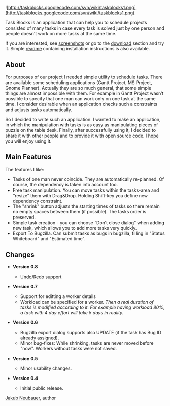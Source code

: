![http://taskblocks.googlecode.com/svn/wiki/taskblocks1.png](http://taskblocks.googlecode.com/svn/wiki/taskblocks1.png)

Task Blocks is an application that can help you to schedule projects consisted of many tasks in case every task is solved just by one person and people doesn't work on more tasks at the same time.

If you are interested, see [screenshots](screenshots.md) or go to the [download](http://code.google.com/p/taskblocks/downloads/list) section and try it. Simple [readme](readme.md) containing installation instructions is also available.

## About ##

For purposes of our project I needed simple utility to schedule tasks. There are available some scheduling applications (Gantt Project, MS Project, Gnome Planner). Actually they are so much general, that some simple things are almost impossible with them. For example in Gantt Project wasn’t possible to specify that one man can work only on one task at the same time. I consider desirable when an application checks such a constraints and adjusts tasks automatically.

So I decided to write such an application. I wanted to make an application, in which the manipulation with tasks is as easy as manipulating pieces of puzzle on the table desk. Finally, after successfully using it, I decided to share it with other people and to provide it with open source code. I hope you will enjoy using it.

## Main Features ##
The features I like:

  * Tasks of one man never coincide. They are automatically re-planned. Of course, the dependency is taken into account too.
  * Free task manipulation. You can move tasks within the tasks-area and “resize” them with Drag&Drop. Holding Shift-key you define new dependency constraint.
  * The "shrink" button adjusts the starting times of tasks so there remain no empty spaces between them (if possible). The tasks order is preserved.
  * Simple task creation - you can choose “Don’t close dialog” when adding new task, which allows you to add more tasks very quickly.
  * Export To Bugzilla. Can submit tasks as bugs in bugzilla, filling in "Status Whiteboard" and "Estimated time".

## Changes ##
  * **Version 0.8**
    * Undo/Redo support

  * **Version 0.7**
    * Support for editting a worker details
    * Workload can be specified for a worker. _Then a real duration of tasks is modified according to it. For example having workload 80%, a task with 4 day effort will take 5 days in reality._

  * **Version 0.6**
    * Bugzilla export dialog supports also UPDATE (if the task has Bug ID already assigned).
    * Minor bug-fixes: While shrinking, tasks are never moved before "now". Workers without tasks were not saved.

  * **Version 0.5**
    * Minor usability changes.

  * **Version 0.4**
    * Initial public release.

[Jakub Neubauer](mailto:jakub.neubauer@gmail.com), author